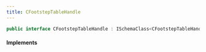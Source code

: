 ```yaml
---
title: CFootstepTableHandle
---
```


```csharp
public interface CFootstepTableHandle : ISchemaClass<CFootstepTableHandle>, ISchemaField, ISchemaClass, INativeHandle
```

#### Implements

